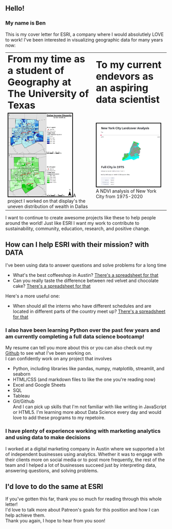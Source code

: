 ## Hello!

### My name is Ben    
This is my cover letter for ESRI, a company where I would absolutlely LOVE to work!
I've been interested in visualizing geographic data for many years now:
<table border="0">
 <tr>
    <td><b style="font-size:30px">From my time as a student of Geography at The University of Texas</b></td>
    <td><b style="font-size:30px">To my current endevors as an aspiring data scientist</b></td>
 </tr>
 <tr>
    <td><img style='border:2px solid #000000' src="images/geo_project1.jpg" width="200">A project I worked on that display's the uneven distribution of wealth in Dallas </td>
    <td><img style='border:2px solid #000000' src="images/geo_project2.JPG" width="200"> A NDVI analysis of New York City from 1975-2020</td>
 </tr>
</table>    
       
I want to continue to create awesome projects like these to help people around the world! Just like ESRI I want my work to contribute to sustainability, community, education, research, and positive change.

## How can I help ESRI with their mission? with DATA 
I've been using data to answer questions and solve problems for a long time

- What's the best coffeeshop in Austin? [There's a spreadsheet for that](https://docs.google.com/spreadsheets/d/1ej90jWdd38xZb2M440tFu2RBhw0qJF92Jl6uLJeZU5A/edit?usp=sharing)
- Can you really taste the difference between red velvet and chocolate cake? [There's a spreadsheet for that](https://docs.google.com/spreadsheets/d/1-mqfiPSJpwAZFdIneJR1HSIZY6rC7ZfcZa_cJdHnmg0/edit?usp=sharing)

Here's a more useful one:  
- When should all the interns who have different schedules and are located in different parts of the country meet up? [There's a spreadsheet for that](https://docs.google.com/spreadsheets/d/1cYUTfm4D-B3j6mDdcGZA84LX3IJzBRVbM7zbRk5V8Xo/edit?usp=sharing)

### I also have been learning Python over the past few years and am currently completing a full data science bootcamp!
My resume can tell you more about this or you can also check out my [Github](https://github.com/Bench-amblee?tab=repositories) to see what I've been working on.  
I can confidently work on any project that involves
- Python, including libraries like pandas, numpy, matplotlib, streamlit, and seaborn
- HTML/CSS (and markdown files to like the one you're reading now)
- Excel and Google Sheets
- SQL
- Tableau
- Git/Github  
And I can pick up skills that I'm not familiar with like writing in JavaScript or HTML5. I'm learning more about Data Science every day and would love to add these programs to my repetoire.

### I have plenty of experience working with marketing analytics and using data to make decisions
I worked at a digital marketing company in Austin where we supported a lot of independent businesses using analytics.
Whether it was to engage with their clients more on social media or to post more frequently, the rest of the team and I helped a lot of businesses succeed just by interpreting data, answering questions, and solving problems. 
## I'd love to do the same at ESRI
If you've gotten this far, thank you so much for reading through this whole letter!  
I'd love to talk more about Patreon's goals for this position and how I can help achieve them.   
Thank you again, I hope to hear from you soon!  
